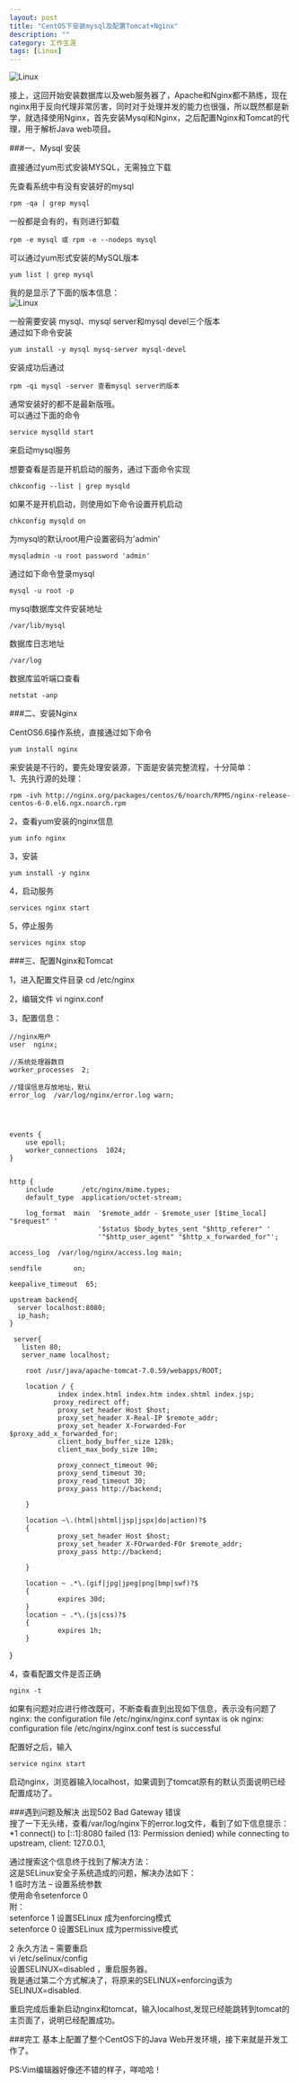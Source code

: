 ```yaml
---
layout: post
title: "CentOS下安装mysql及配置Tomcat+Nginx"
description: ""
category: 工作生涯
tags: [Linux]
---
```

![Linux](http://www.mojiaqin.cn/images/2015/nginx.jpg)


接上，这回开始安装数据库以及web服务器了，Apache和Nginx都不熟练，现在nginx用于反向代理非常厉害，同时对于处理并发的能力也很强，所以既然都是新学，就选择使用Nginx，首先安装Mysql和Nginx，之后配置Nginx和Tomcat的代理，用于解析Java web项目。  


###一、Mysql 安装

直接通过yum形式安装MYSQL，无需独立下载

先查看系统中有没有安装好的mysql

	rpm -qa | grep mysql
一般都是会有的，有则进行卸载

	rpm -e mysql 或 rpm -e --nodeps mysql

可以通过yum形式安装的MySQL版本

	yum list | grep mysql
我的是显示了下面的版本信息：  
![Linux](http://www.mojiaqin.cn/images/2015/0324/mysql.png)

一般需要安装 mysql、mysql server和mysql devel三个版本  
通过如下命令安装

	yum install -y mysql mysq-server mysql-devel

安装成功后通过

	rpm -qi mysql -server 查看mysql server的版本

通常安装好的都不是最新版哦。  
可以通过下面的命令

	service mysqlld start
来启动mysql服务

想要查看是否是开机启动的服务，通过下面命令实现

	chkconfig --list | grep mysqld

如果不是开机启动，则使用如下命令设置开机启动

	chkconfig mysqld on

为mysql的默认root用户设置密码为'admin'

	mysqladmin -u root password 'admin'

通过如下命令登录mysql

	mysql -u root -p

mysql数据库文件安装地址

	/var/lib/mysql

数据库日志地址

	/var/log

数据库监听端口查看

	netstat -anp



###二、安装Nginx

CentOS6.6操作系统，直接通过如下命令

	yum install nginx
来安装是不行的，要先处理安装源，下面是安装完整流程，十分简单：  
1、先执行源的处理：

	rpm -ivh http://nginx.org/packages/centos/6/noarch/RPMS/nginx-release-centos-6-0.el6.ngx.noarch.rpm
2，查看yum安装的nginx信息

	yum info nginx

3，安装

	yum install -y nginx

4，启动服务

	services nginx start
5，停止服务

	services nginx stop

###三、配置Nginx和Tomcat

1，进入配置文件目录
cd /etc/nginx

2，编辑文件
vi nginx.conf


3，配置信息：

	
	//nginx用户  
	user  nginx;
	
	//系统处理器数目
	worker_processes  2;
	
	//错误信息存放地址，默认
	error_log  /var/log/nginx/error.log warn;
	
	
	
	
	events {
	    use epoll;
	    worker_connections  1024;
	}

	
	http {
	    include       /etc/nginx/mime.types;
	    default_type  application/octet-stream;
	
	    log_format  main  '$remote_addr - $remote_user [$time_local] "$request" '
	                      '$status $body_bytes_sent "$http_referer" '
	                      '"$http_user_agent" "$http_x_forwarded_for"';

	access_log  /var/log/nginx/access.log main;

    sendfile        on;

    keepalive_timeout  65;

    upstream backend{
      server localhost:8080;
      ip_hash;
    }

 	 server{
       listen 80;
       server_name localhost;

        root /usr/java/apache-tomcat-7.0.59/webapps/ROOT;

        location / {
                index index.html index.htm index.shtml index.jsp;
               proxy_redirect off;
                proxy_set_header Host $host;
                proxy_set_header X-Real-IP $remote_addr;
                proxy_set_header X-Forwarded-For $proxy_add_x_forwarded_for;
                client_body_buffer_size 128k;
                client_max_body_size 10m;

                proxy_connect_timeout 90;
                proxy_send_timeout 30;
                proxy_read_timeout 30;
                proxy_pass http://backend;

        }

        location ~\.(html|shtml|jsp|jspx|do|action)?$
        {
                proxy_set_header Host $host;
                proxy_set_header X-FOrwarded-FOr $remote_addr;
                proxy_pass http://backend;

        }

        location ~ .*\.(gif|jpg|jpeg|png|bmp|swf)?$
        {
                expires 30d;
        }
        location ~ .*\.(js|css)?$
        {
                expires 1h;
        }
}


4，查看配置文件是否正确

	nginx -t

如果有问题对应进行修改既可，不断查看直到出现如下信息，表示没有问题了  
nginx: the configuration file /etc/nginx/nginx.conf syntax is ok
nginx: configuration file /etc/nginx/nginx.conf test is successful



配置好之后，输入

	service nginx start 
启动nginx，浏览器输入localhost，如果调到了tomcat原有的默认页面说明已经配置成功了。



###遇到问题及解决
出现502 Bad Gateway 错误  
搜了一下无头绪，查看/var/log/nginx下的error.log文件，看到了如下信息提示：
 *1 connect() to [::1]:8080 failed (13: Permission denied) while connecting to upstream, client: 127.0.0.1,  

通过搜索这个信息终于找到了解决方法：  
这是SELinux安全子系统造成的问题，解决办法如下：  
1 临时方法 – 设置系统参数  
使用命令setenforce 0  
附：  
setenforce 1 设置SELinux 成为enforcing模式  
setenforce 0 设置SELinux 成为permissive模式  

2 永久方法 – 需要重启  
vi /etc/selinux/config  
设置SELINUX=disabled ，重启服务器。  
我是通过第二个方式解决了，将原来的SELINUX=enforcing该为SELINUX=disabled.  


重启完成后重新启动nginx和tomcat，输入localhost,发现已经能跳转到tomcat的主页面了，说明已经配置成功。


###完工
基本上配置了整个CentOS下的Java Web开发环境，接下来就是开发工作了。

PS:Vim编辑器好像还不错的样子，咩哈哈！


